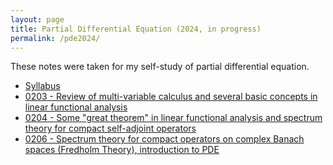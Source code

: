 ```yaml
---
layout: page
title: Partial Differential Equation (2024, in progress)
permalink: /pde2024/
---
```


These notes were taken for my self-study of partial differential equation.

+ [Syllabus](documents/Syllabus.pdf)
+ [0203 - Review of multi-variable calculus and several basic concepts in linear functional analysis](documents/0203.pdf)
+ [0204 - Some "great theorem" in linear functional analysis and spectrum theory for compact self-adjoint operators](documents/0204.pdf)
+ [0206 - Spectrum theory for compact operators on complex Banach spaces (Fredholm Theory), introduction to PDE](documents/0206.pdf)

